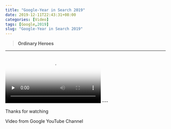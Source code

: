 ```yaml
---
title: "Google-Year in Search 2019"
date: 2019-12-11T22:43:31+08:00
categories: [Video]
tags: [Google,2019]
slug: "Google-Year in Search 2019"
---
```


> **Ordinary Heroes**

<!--more-->

---

<video id="video" controls="" preload="none" poster="https://dawnblog-1300625500.cos.ap-guangzhou.myqcloud.com/images/2019.12.11.jpg">
      <source id="mp4" src="https://dawnblog-1300625500.cos.ap-guangzhou.myqcloud.com/videos/Google--Year%20in%20Search%202019.mp4">
      </video>
---

Thanks for watching

Video from Google YouTube Channel